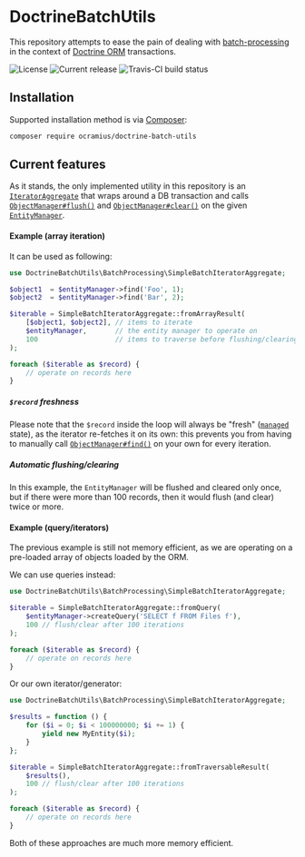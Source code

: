 # DoctrineBatchUtils

This repository attempts to ease the pain of dealing with 
[batch-processing](http://docs.doctrine-project.org/projects/doctrine-orm/en/latest/reference/batch-processing.html)
in the context of [Doctrine ORM](http://docs.doctrine-project.org/projects/doctrine-orm/en/latest/)
transactions.

![License](https://img.shields.io/packagist/l/ocramius/doctrine-batch-utils.svg)
![Current release](https://img.shields.io/packagist/v/ocramius/doctrine-batch-utils.svg)
![Travis-CI build status](https://img.shields.io/travis/Ocramius/DoctrineBatchUtils.svg)

## Installation

Supported installation method is via [Composer](http://getcomposer.org/):

```sh
composer require ocramius/doctrine-batch-utils
```

## Current features

As it stands, the only implemented utility in this repository is an 
[`IteratorAggregate`](http://php.net/manual/en/class.iteratoraggregate.php) that 
wraps around a DB transaction and calls 
[`ObjectManager#flush()`](https://github.com/doctrine/common/blob/v2.5.1/lib/Doctrine/Common/Persistence/ObjectManager.php#L120)
and [`ObjectManager#clear()`](https://github.com/doctrine/common/blob/v2.5.1/lib/Doctrine/Common/Persistence/ObjectManager.php#L88)
on the given [`EntityManager`](https://github.com/doctrine/doctrine2/blob/v2.5.1/lib/Doctrine/ORM/EntityManagerInterface.php).


#### Example (array iteration)

It can be used as following:

```php
use DoctrineBatchUtils\BatchProcessing\SimpleBatchIteratorAggregate;

$object1  = $entityManager->find('Foo', 1);
$object2  = $entityManager->find('Bar', 2);

$iterable = SimpleBatchIteratorAggregate::fromArrayResult(
    [$object1, $object2], // items to iterate
    $entityManager,       // the entity manager to operate on
    100                   // items to traverse before flushing/clearing
);

foreach ($iterable as $record) {
    // operate on records here
}
```

##### `$record` freshness

Please note that the `$record` inside the loop will always be "fresh" 
([`managed`](http://doctrine-orm.readthedocs.org/projects/doctrine-orm/en/latest/reference/working-with-objects.html#persisting-entities) state),
as the iterator re-fetches it on its own: this prevents you from having to
manually call [`ObjectManager#find()`](https://github.com/doctrine/common/blob/v2.5.1/lib/Doctrine/Common/Persistence/ObjectManager.php#L42)
on your own for every iteration.

##### Automatic flushing/clearing

In this example, the `EntityManager` will be flushed and cleared only once, 
but if there were more than 100 records, then it would flush (and clear) twice 
or more.

#### Example (query/iterators)

The previous example is still not memory efficient, as we are operating on a
pre-loaded array of objects loaded by the ORM.

We can use queries instead:

```php
use DoctrineBatchUtils\BatchProcessing\SimpleBatchIteratorAggregate;

$iterable = SimpleBatchIteratorAggregate::fromQuery(
    $entityManager->createQuery('SELECT f FROM Files f'),
    100 // flush/clear after 100 iterations
);

foreach ($iterable as $record) {
    // operate on records here
}
```

Or our own iterator/generator:


```php
use DoctrineBatchUtils\BatchProcessing\SimpleBatchIteratorAggregate;

$results = function () {
    for ($i = 0; $i < 100000000; $i += 1) {
        yield new MyEntity($i);
    }
};

$iterable = SimpleBatchIteratorAggregate::fromTraversableResult(
    $results(),
    100 // flush/clear after 100 iterations
);

foreach ($iterable as $record) {
    // operate on records here
}
```

Both of these approaches are much more memory efficient.
